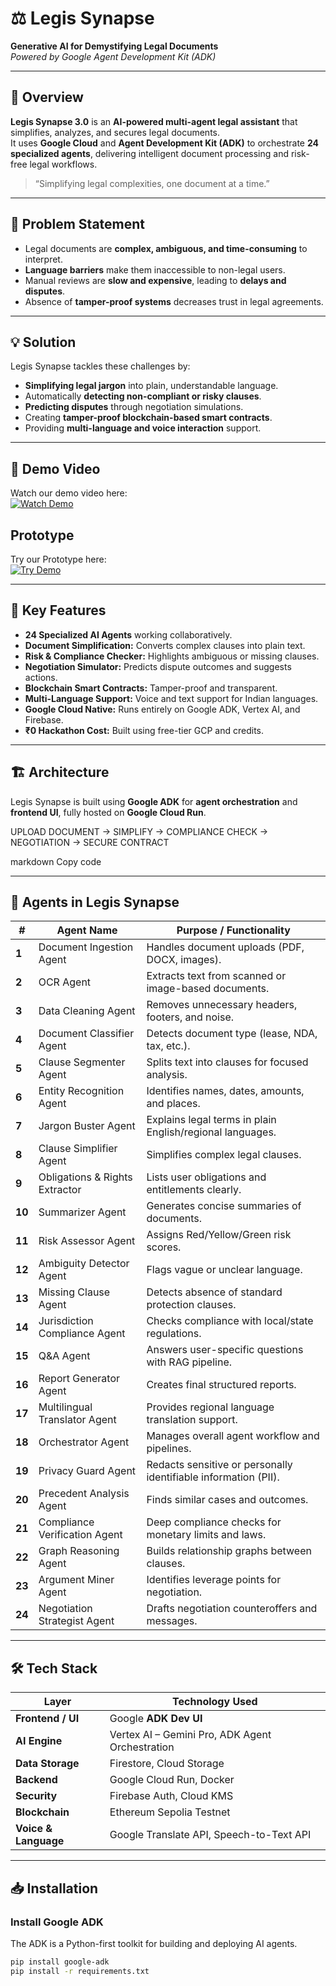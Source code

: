 # ⚖️ Legis Synapse
**Generative AI for Demystifying Legal Documents**  
*Powered by Google Agent Development Kit (ADK)*  

---

## 🌟 Overview
**Legis Synapse 3.0** is an **AI-powered multi-agent legal assistant** that simplifies, analyzes, and secures legal documents.  
It uses **Google Cloud** and **Agent Development Kit (ADK)** to orchestrate **24 specialized agents**, delivering intelligent document processing and risk-free legal workflows.

> “Simplifying legal complexities, one document at a time.”

---

## 🧩 Problem Statement
- Legal documents are **complex, ambiguous, and time-consuming** to interpret.  
- **Language barriers** make them inaccessible to non-legal users.  
- Manual reviews are **slow and expensive**, leading to **delays and disputes**.  
- Absence of **tamper-proof systems** decreases trust in legal agreements.

---

## 💡 Solution
Legis Synapse tackles these challenges by:
- **Simplifying legal jargon** into plain, understandable language.  
- Automatically **detecting non-compliant or risky clauses**.  
- **Predicting disputes** through negotiation simulations.  
- Creating **tamper-proof blockchain-based smart contracts**.  
- Providing **multi-language and voice interaction** support.

---

## 🎥 Demo Video  
Watch our demo video here:  
[![Watch Demo](https://img.shields.io/badge/Watch%20Video-Click%20Here-blue)](https://drive.google.com/file/d/1VvgaZ-wlL8sxpO-b2mhNzDNU--Cn7a0Q/view)

## Prototype  
Try our Prototype here:  
[![Try Demo]([https://img.shields.io/badge/Watch%20Video-Click%20Here-blue)](https://drive.google.com/file/d/1VvgaZ-wlL8sxpO-b2mhNzDNU--Cn7a0Q/view](https://my-adk-service-114499807475.us-central1.run.app))

---

## 🚀 Key Features
- **24 Specialized AI Agents** working collaboratively.  
- **Document Simplification:** Converts complex clauses into plain text.  
- **Risk & Compliance Checker:** Highlights ambiguous or missing clauses.  
- **Negotiation Simulator:** Predicts dispute outcomes and suggests actions.  
- **Blockchain Smart Contracts:** Tamper-proof and transparent.  
- **Multi-Language Support:** Voice and text support for Indian languages.  
- **Google Cloud Native:** Runs entirely on Google ADK, Vertex AI, and Firebase.  
- **₹0 Hackathon Cost:** Built using free-tier GCP and credits.

---

## 🏗 Architecture
Legis Synapse is built using **Google ADK** for **agent orchestration** and **frontend UI**, fully hosted on **Google Cloud Run**.

UPLOAD DOCUMENT → SIMPLIFY → COMPLIANCE CHECK → NEGOTIATION → SECURE CONTRACT

markdown
Copy code

---

## 🔹 Agents in Legis Synapse

| **#** | **Agent Name** | **Purpose / Functionality** |
|-------|----------------|------------------------------|
| **1** | Document Ingestion Agent | Handles document uploads (PDF, DOCX, images). |
| **2** | OCR Agent | Extracts text from scanned or image-based documents. |
| **3** | Data Cleaning Agent | Removes unnecessary headers, footers, and noise. |
| **4** | Document Classifier Agent | Detects document type (lease, NDA, tax, etc.). |
| **5** | Clause Segmenter Agent | Splits text into clauses for focused analysis. |
| **6** | Entity Recognition Agent | Identifies names, dates, amounts, and places. |
| **7** | Jargon Buster Agent | Explains legal terms in plain English/regional languages. |
| **8** | Clause Simplifier Agent | Simplifies complex legal clauses. |
| **9** | Obligations & Rights Extractor | Lists user obligations and entitlements clearly. |
| **10** | Summarizer Agent | Generates concise summaries of documents. |
| **11** | Risk Assessor Agent | Assigns Red/Yellow/Green risk scores. |
| **12** | Ambiguity Detector Agent | Flags vague or unclear language. |
| **13** | Missing Clause Agent | Detects absence of standard protection clauses. |
| **14** | Jurisdiction Compliance Agent | Checks compliance with local/state regulations. |
| **15** | Q&A Agent | Answers user-specific questions with RAG pipeline. |
| **16** | Report Generator Agent | Creates final structured reports. |
| **17** | Multilingual Translator Agent | Provides regional language translation support. |
| **18** | Orchestrator Agent | Manages overall agent workflow and pipelines. |
| **19** | Privacy Guard Agent | Redacts sensitive or personally identifiable information (PII). |
| **20** | Precedent Analysis Agent | Finds similar cases and outcomes. |
| **21** | Compliance Verification Agent | Deep compliance checks for monetary limits and laws. |
| **22** | Graph Reasoning Agent | Builds relationship graphs between clauses. |
| **23** | Argument Miner Agent | Identifies leverage points for negotiation. |
| **24** | Negotiation Strategist Agent | Drafts negotiation counteroffers and messages. |

---

## 🛠 Tech Stack

| **Layer** | **Technology Used** |
|-----------|---------------------|
| **Frontend / UI** | Google **ADK Dev UI** |
| **AI Engine** | Vertex AI – Gemini Pro, ADK Agent Orchestration |
| **Data Storage** | Firestore, Cloud Storage |
| **Backend** | Google Cloud Run, Docker |
| **Security** | Firebase Auth, Cloud KMS |
| **Blockchain** | Ethereum Sepolia Testnet |
| **Voice & Language** | Google Translate API, Speech-to-Text API |

---

## 📥 Installation

### **Install Google ADK**
The ADK is a Python-first toolkit for building and deploying AI agents.

```bash
pip install google-adk
pip install -r requirements.txt
